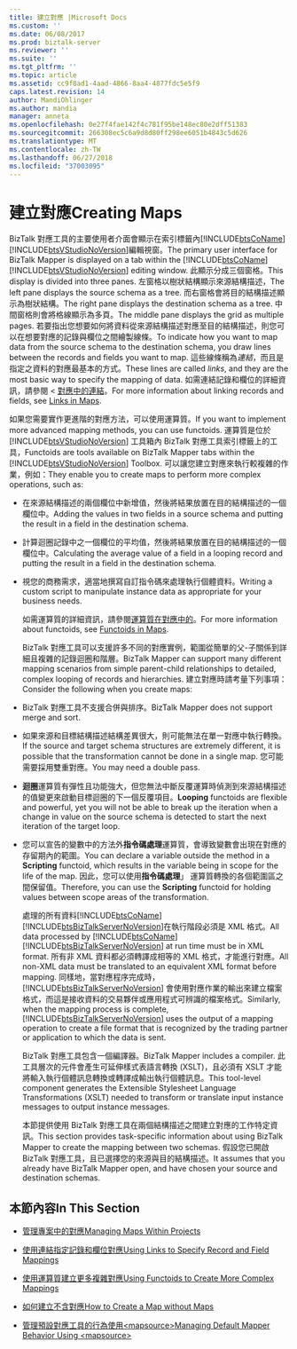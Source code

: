 ```yaml
---
title: 建立對應 |Microsoft Docs
ms.custom: ''
ms.date: 06/08/2017
ms.prod: biztalk-server
ms.reviewer: ''
ms.suite: ''
ms.tgt_pltfrm: ''
ms.topic: article
ms.assetid: cc9f8ad1-4aad-4866-8aa4-4877fdc5e5f9
caps.latest.revision: 14
author: MandiOhlinger
ms.author: mandia
manager: anneta
ms.openlocfilehash: 0e27f4fae142f4c781f95be148ec80e2dff51383
ms.sourcegitcommit: 266308ec5c6a9d8d80ff298ee6051b4843c5d626
ms.translationtype: MT
ms.contentlocale: zh-TW
ms.lasthandoff: 06/27/2018
ms.locfileid: "37003095"
---
```

# <a name="creating-maps"></a><span data-ttu-id="a8d0a-102">建立對應</span><span class="sxs-lookup"><span data-stu-id="a8d0a-102">Creating Maps</span></span>
<span data-ttu-id="a8d0a-103">BizTalk 對應工具的主要使用者介面會顯示在索引標籤內[!INCLUDE[btsCoName](../includes/btsconame-md.md)][!INCLUDE[btsVStudioNoVersion](../includes/btsvstudionoversion-md.md)]編輯視窗。</span><span class="sxs-lookup"><span data-stu-id="a8d0a-103">The primary user interface for BizTalk Mapper is displayed on a tab within the [!INCLUDE[btsCoName](../includes/btsconame-md.md)][!INCLUDE[btsVStudioNoVersion](../includes/btsvstudionoversion-md.md)] editing window.</span></span> <span data-ttu-id="a8d0a-104">此顯示分成三個窗格。</span><span class="sxs-lookup"><span data-stu-id="a8d0a-104">This display is divided into three panes.</span></span> <span data-ttu-id="a8d0a-105">左窗格以樹狀結構顯示來源結構描述，</span><span class="sxs-lookup"><span data-stu-id="a8d0a-105">The left pane displays the source schema as a tree.</span></span> <span data-ttu-id="a8d0a-106">而右窗格會將目的結構描述顯示為樹狀結構。</span><span class="sxs-lookup"><span data-stu-id="a8d0a-106">The right pane displays the destination schema as a tree.</span></span> <span data-ttu-id="a8d0a-107">中間窗格則會將格線顯示為多頁。</span><span class="sxs-lookup"><span data-stu-id="a8d0a-107">The middle pane displays the grid as multiple pages.</span></span> <span data-ttu-id="a8d0a-108">若要指出您想要如何將資料從來源結構描述對應至目的結構描述，則您可以在想要對應的記錄與欄位之間繪製線條。</span><span class="sxs-lookup"><span data-stu-id="a8d0a-108">To indicate how you want to map data from the source schema to the destination schema, you draw lines between the records and fields you want to map.</span></span> <span data-ttu-id="a8d0a-109">這些線條稱為*連結*，而且是指定之資料的對應最基本的方式。</span><span class="sxs-lookup"><span data-stu-id="a8d0a-109">These lines are called *links*, and they are the most basic way to specify the mapping of data.</span></span> <span data-ttu-id="a8d0a-110">如需連結記錄和欄位的詳細資訊，請參閱 <<c0> [ 對應中的連結](../core/links-in-maps.md)。</span><span class="sxs-lookup"><span data-stu-id="a8d0a-110">For more information about linking records and fields, see [Links in Maps](../core/links-in-maps.md).</span></span>  
  
 <span data-ttu-id="a8d0a-111">如果您需要實作更進階的對應方法，可以使用運算質。</span><span class="sxs-lookup"><span data-stu-id="a8d0a-111">If you want to implement more advanced mapping methods, you can use functoids.</span></span> <span data-ttu-id="a8d0a-112">運算質是位於 [!INCLUDE[btsVStudioNoVersion](../includes/btsvstudionoversion-md.md)] 工具箱內 BizTalk 對應工具索引標籤上的工具，</span><span class="sxs-lookup"><span data-stu-id="a8d0a-112">Functoids are tools available on BizTalk Mapper tabs within the [!INCLUDE[btsVStudioNoVersion](../includes/btsvstudionoversion-md.md)] Toolbox.</span></span> <span data-ttu-id="a8d0a-113">可以讓您建立對應來執行較複雜的作業，例如：</span><span class="sxs-lookup"><span data-stu-id="a8d0a-113">They enable you to create maps to perform more complex operations, such as:</span></span>  
  
- <span data-ttu-id="a8d0a-114">在來源結構描述的兩個欄位中新增值，然後將結果放置在目的結構描述的一個欄位中。</span><span class="sxs-lookup"><span data-stu-id="a8d0a-114">Adding the values in two fields in a source schema and putting the result in a field in the destination schema.</span></span>  
  
- <span data-ttu-id="a8d0a-115">計算迴圈記錄中之一個欄位的平均值，然後將結果放置在目的結構描述的一個欄位中。</span><span class="sxs-lookup"><span data-stu-id="a8d0a-115">Calculating the average value of a field in a looping record and putting the result in a field in the destination schema.</span></span>  
  
- <span data-ttu-id="a8d0a-116">視您的商務需求，適當地撰寫自訂指令碼來處理執行個體資料。</span><span class="sxs-lookup"><span data-stu-id="a8d0a-116">Writing a custom script to manipulate instance data as appropriate for your business needs.</span></span>  
  
  <span data-ttu-id="a8d0a-117">如需運算質的詳細資訊，請參閱[運算質在對應中的](../core/functoids-in-maps.md)。</span><span class="sxs-lookup"><span data-stu-id="a8d0a-117">For more information about functoids, see [Functoids in Maps](../core/functoids-in-maps.md).</span></span>  
  
  <span data-ttu-id="a8d0a-118">BizTalk 對應工具可以支援許多不同的對應實例，範圍從簡單的父-子關係到詳細且複雜的記錄迴圈和階層。</span><span class="sxs-lookup"><span data-stu-id="a8d0a-118">BizTalk Mapper can support many different mapping scenarios from simple parent-child relationships to detailed, complex looping of records and hierarchies.</span></span> <span data-ttu-id="a8d0a-119">建立對應時請考量下列事項：</span><span class="sxs-lookup"><span data-stu-id="a8d0a-119">Consider the following when you create maps:</span></span>  
  
- <span data-ttu-id="a8d0a-120">BizTalk 對應工具不支援合併與排序。</span><span class="sxs-lookup"><span data-stu-id="a8d0a-120">BizTalk Mapper does not support merge and sort.</span></span>  
  
- <span data-ttu-id="a8d0a-121">如果來源和目標結構描述結構差異很大，則可能無法在單一對應中執行轉換。</span><span class="sxs-lookup"><span data-stu-id="a8d0a-121">If the source and target schema structures are extremely different, it is possible that the transformation cannot be done in a single map.</span></span> <span data-ttu-id="a8d0a-122">您可能需要採用雙重對應。</span><span class="sxs-lookup"><span data-stu-id="a8d0a-122">You may need a double pass.</span></span>  
  
- <span data-ttu-id="a8d0a-123">**迴圈**運算質有彈性且功能強大，但您無法中斷反覆運算時偵測到來源結構描述的值變更來啟動目標迴圈的下一個反覆項目。</span><span class="sxs-lookup"><span data-stu-id="a8d0a-123">**Looping** functoids are flexible and powerful, yet you will not be able to break up the iteration when a change in value on the source schema is detected to start the next iteration of the target loop.</span></span>  
  
- <span data-ttu-id="a8d0a-124">您可以宣告的變數中的方法外**指令碼處理**運算質，會導致變數會出現在對應的存留期內的範圍。</span><span class="sxs-lookup"><span data-stu-id="a8d0a-124">You can declare a variable outside the method in a **Scripting** functoid, which results in the variable being in scope for the life of the map.</span></span> <span data-ttu-id="a8d0a-125">因此，您可以使用**指令碼處理**」 運算質轉換的各個範圍區之間保留值。</span><span class="sxs-lookup"><span data-stu-id="a8d0a-125">Therefore, you can use the **Scripting** functoid for holding values between scope areas of the transformation.</span></span>  
  
  <span data-ttu-id="a8d0a-126">處理的所有資料[!INCLUDE[btsCoName](../includes/btsconame-md.md)][!INCLUDE[btsBizTalkServerNoVersion](../includes/btsbiztalkservernoversion-md.md)]在執行階段必須是 XML 格式。</span><span class="sxs-lookup"><span data-stu-id="a8d0a-126">All data processed by [!INCLUDE[btsCoName](../includes/btsconame-md.md)][!INCLUDE[btsBizTalkServerNoVersion](../includes/btsbiztalkservernoversion-md.md)] at run time must be in XML format.</span></span> <span data-ttu-id="a8d0a-127">所有非 XML 資料都必須轉譯成相等的 XML 格式，才能進行對應。</span><span class="sxs-lookup"><span data-stu-id="a8d0a-127">All non-XML data must be translated to an equivalent XML format before mapping.</span></span> <span data-ttu-id="a8d0a-128">同樣地，當對應程序完成時，[!INCLUDE[btsBizTalkServerNoVersion](../includes/btsbiztalkservernoversion-md.md)] 會使用對應作業的輸出來建立檔案格式，而這是接收資料的交易夥伴或應用程式可辨識的檔案格式。</span><span class="sxs-lookup"><span data-stu-id="a8d0a-128">Similarly, when the mapping process is complete, [!INCLUDE[btsBizTalkServerNoVersion](../includes/btsbiztalkservernoversion-md.md)] uses the output of a mapping operation to create a file format that is recognized by the trading partner or application to which the data is sent.</span></span>  
  
  <span data-ttu-id="a8d0a-129">BizTalk 對應工具包含一個編譯器。</span><span class="sxs-lookup"><span data-stu-id="a8d0a-129">BizTalk Mapper includes a compiler.</span></span> <span data-ttu-id="a8d0a-130">此工具層次的元件會產生可延伸樣式表語言轉換 (XSLT)，且必須有 XSLT 才能將輸入執行個體訊息轉換或轉譯成輸出執行個體訊息。</span><span class="sxs-lookup"><span data-stu-id="a8d0a-130">This tool-level component generates the Extensible Stylesheet Language Transformations (XSLT) needed to transform or translate input instance messages to output instance messages.</span></span>  
  
  <span data-ttu-id="a8d0a-131">本節提供使用 BizTalk 對應工具在兩個結構描述之間建立對應的工作特定資訊。</span><span class="sxs-lookup"><span data-stu-id="a8d0a-131">This section provides task-specific information about using BizTalk Mapper to create the mapping between two schemas.</span></span> <span data-ttu-id="a8d0a-132">假設您已開啟 BizTalk 對應工具，且已選擇您的來源與目的結構描述。</span><span class="sxs-lookup"><span data-stu-id="a8d0a-132">It assumes that you already have BizTalk Mapper open, and have chosen your source and destination schemas.</span></span>  
  
## <a name="in-this-section"></a><span data-ttu-id="a8d0a-133">本節內容</span><span class="sxs-lookup"><span data-stu-id="a8d0a-133">In This Section</span></span>  
  
-   [<span data-ttu-id="a8d0a-134">管理專案中的對應</span><span class="sxs-lookup"><span data-stu-id="a8d0a-134">Managing Maps Within Projects</span></span>](../core/managing-maps-within-projects.md)  
  
-   [<span data-ttu-id="a8d0a-135">使用連結指定記錄和欄位對應</span><span class="sxs-lookup"><span data-stu-id="a8d0a-135">Using Links to Specify Record and Field Mappings</span></span>](../core/using-links-to-specify-record-and-field-mappings.md)  
  
-   [<span data-ttu-id="a8d0a-136">使用運算質建立更多複雜對應</span><span class="sxs-lookup"><span data-stu-id="a8d0a-136">Using Functoids to Create More Complex Mappings</span></span>](../core/using-functoids-to-create-more-complex-mappings.md)  
  
-   [<span data-ttu-id="a8d0a-137">如何建立不含對應</span><span class="sxs-lookup"><span data-stu-id="a8d0a-137">How to Create a Map without Maps</span></span>](../core/how-to-create-a-map-without-maps.md)  
  
-   [<span data-ttu-id="a8d0a-138">管理預設對應工具的行為使用\<mapsource\></span><span class="sxs-lookup"><span data-stu-id="a8d0a-138">Managing Default Mapper Behavior Using \<mapsource\></span></span>](../core/managing-default-mapper-behavior-using-mapsource.md)